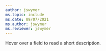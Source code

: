 ```yaml
---
author: jswymer
ms.topic: include
ms.date: 09/07/2021
ms.author: jswymer
ms.reviewer: jswymer
---
```

Hover over a field to read a short description.
